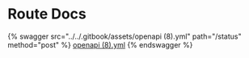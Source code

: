 # Route Docs



{% swagger src="../../.gitbook/assets/openapi (8).yml" path="/status" method="post" %}
[openapi (8).yml](<../../.gitbook/assets/openapi (8).yml>)
{% endswagger %}
